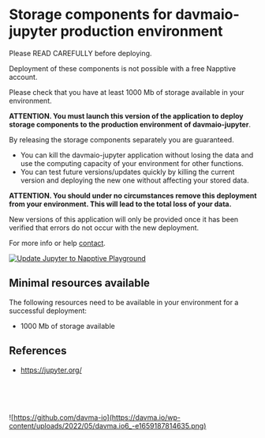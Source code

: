 # Storage components for davmaio-jupyter production environment

Please READ CAREFULLY before deploying.

Deployment of these components is not possible with a free Napptive account.

Please check that you have at least 1000 Mb of storage available in your environment.

__ATTENTION. You must launch this version of the application to deploy storage components to the production environment of davmaio-jupyter__.

By releasing the storage components separately you are guaranteed.
- You can kill the davmaio-jupyter application without losing the data and use the computing capacity of your environment for other functions.
- You can test future versions/updates quickly by killing the current version and deploying the new one without affecting your stored data.

__ATTENTION. You should under no circumstances remove this deployment from your environment. This will lead to the total loss of your data.__

New versions of this application will only be provided once it has been verified that errors do not occur with the new deployment.

For more info or help [contact](mailto:contact@davma.io).

[![Update Jupyter to Napptive Playground](https://github.com/davma-io-templates/napptive-template/actions/workflows/jupyter-actions.yml/badge.svg)](https://github.com/davma-io-templates/napptive-template/actions/workflows/jupyter-actions.yml)

## Minimal resources available
The following resources need to be available in your environment for a successful deployment:
- 1000 Mb of storage available

## References
* https://jupyter.org/



</br>
</br>
</br>

![https://github.com/davma-io](https://davma.io/wp-content/uploads/2022/05/davma.io6_-e1659187814635.png)
</br>
</br>
</br>